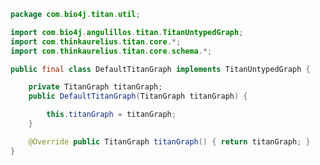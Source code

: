 
```java
package com.bio4j.titan.util;

import com.bio4j.angulillos.titan.TitanUntypedGraph;
import com.thinkaurelius.titan.core.*;
import com.thinkaurelius.titan.core.schema.*;

public final class DefaultTitanGraph implements TitanUntypedGraph {

    private TitanGraph titanGraph;
    public DefaultTitanGraph(TitanGraph titanGraph) {

        this.titanGraph = titanGraph;
    }

    @Override public TitanGraph titanGraph() { return titanGraph; }
}

```




[main/java/com/bio4j/titan/model/enzyme/programs/ImportEnzymeDBTitan.java]: ../model/enzyme/programs/ImportEnzymeDBTitan.java.md
[main/java/com/bio4j/titan/model/enzyme/TitanEnzymeDBGraph.java]: ../model/enzyme/TitanEnzymeDBGraph.java.md
[main/java/com/bio4j/titan/model/geninfo/TitanGenInfoGraph.java]: ../model/geninfo/TitanGenInfoGraph.java.md
[main/java/com/bio4j/titan/model/go/programs/ImportGOTitan.java]: ../model/go/programs/ImportGOTitan.java.md
[main/java/com/bio4j/titan/model/go/TitanGoGraph.java]: ../model/go/TitanGoGraph.java.md
[main/java/com/bio4j/titan/model/ncbiTaxonomy/programs/ImportNCBITaxonomyTitan.java]: ../model/ncbiTaxonomy/programs/ImportNCBITaxonomyTitan.java.md
[main/java/com/bio4j/titan/model/ncbiTaxonomy/TitanNCBITaxonomyGraph.java]: ../model/ncbiTaxonomy/TitanNCBITaxonomyGraph.java.md
[main/java/com/bio4j/titan/model/ncbiTaxonomy_geninfo/programs/ImportGenInfoNCBITaxonIndexTitan.java]: ../model/ncbiTaxonomy_geninfo/programs/ImportGenInfoNCBITaxonIndexTitan.java.md
[main/java/com/bio4j/titan/model/ncbiTaxonomy_geninfo/TitanNCBITaxonomyGenInfoGraph.java]: ../model/ncbiTaxonomy_geninfo/TitanNCBITaxonomyGenInfoGraph.java.md
[main/java/com/bio4j/titan/model/uniprot/programs/ImportIsoformSequencesTitan.java]: ../model/uniprot/programs/ImportIsoformSequencesTitan.java.md
[main/java/com/bio4j/titan/model/uniprot/programs/ImportProteinInteractionsTitan.java]: ../model/uniprot/programs/ImportProteinInteractionsTitan.java.md
[main/java/com/bio4j/titan/model/uniprot/programs/ImportProteinInteractionsUsingFolderTitan.java]: ../model/uniprot/programs/ImportProteinInteractionsUsingFolderTitan.java.md
[main/java/com/bio4j/titan/model/uniprot/programs/ImportUniProtEdgesTitan.java]: ../model/uniprot/programs/ImportUniProtEdgesTitan.java.md
[main/java/com/bio4j/titan/model/uniprot/programs/ImportUniProtEdgesUsingFolderTitan.java]: ../model/uniprot/programs/ImportUniProtEdgesUsingFolderTitan.java.md
[main/java/com/bio4j/titan/model/uniprot/programs/ImportUniProtTitan.java]: ../model/uniprot/programs/ImportUniProtTitan.java.md
[main/java/com/bio4j/titan/model/uniprot/programs/ImportUniProtVerticesTitan.java]: ../model/uniprot/programs/ImportUniProtVerticesTitan.java.md
[main/java/com/bio4j/titan/model/uniprot/programs/ImportUniProtVerticesUsingFolderTitan.java]: ../model/uniprot/programs/ImportUniProtVerticesUsingFolderTitan.java.md
[main/java/com/bio4j/titan/model/uniprot/programs/SplitUniProtXMLFile.java]: ../model/uniprot/programs/SplitUniProtXMLFile.java.md
[main/java/com/bio4j/titan/model/uniprot/TitanUniProtGraph.java]: ../model/uniprot/TitanUniProtGraph.java.md
[main/java/com/bio4j/titan/model/uniprot_enzyme/programs/ImportUniProtEnzymeDBTitan.java]: ../model/uniprot_enzyme/programs/ImportUniProtEnzymeDBTitan.java.md
[main/java/com/bio4j/titan/model/uniprot_enzyme/programs/ImportUniProtEnzymeDBUsingFolderTitan.java]: ../model/uniprot_enzyme/programs/ImportUniProtEnzymeDBUsingFolderTitan.java.md
[main/java/com/bio4j/titan/model/uniprot_enzyme/TitanUniProtEnzymeGraph.java]: ../model/uniprot_enzyme/TitanUniProtEnzymeGraph.java.md
[main/java/com/bio4j/titan/model/uniprot_go/programs/ImportUniProtGoTitan.java]: ../model/uniprot_go/programs/ImportUniProtGoTitan.java.md
[main/java/com/bio4j/titan/model/uniprot_go/programs/ImportUniProtGoUsingFolderTitan.java]: ../model/uniprot_go/programs/ImportUniProtGoUsingFolderTitan.java.md
[main/java/com/bio4j/titan/model/uniprot_go/TitanUniProtGoGraph.java]: ../model/uniprot_go/TitanUniProtGoGraph.java.md
[main/java/com/bio4j/titan/model/uniprot_ncbiTaxonomy/programs/ImportUniProtNCBITaxonomyTitan.java]: ../model/uniprot_ncbiTaxonomy/programs/ImportUniProtNCBITaxonomyTitan.java.md
[main/java/com/bio4j/titan/model/uniprot_ncbiTaxonomy/programs/ImportUniProtNCBITaxonomyUsingFolderTitan.java]: ../model/uniprot_ncbiTaxonomy/programs/ImportUniProtNCBITaxonomyUsingFolderTitan.java.md
[main/java/com/bio4j/titan/model/uniprot_ncbiTaxonomy/TitanUniProtNCBITaxonomyGraph.java]: ../model/uniprot_ncbiTaxonomy/TitanUniProtNCBITaxonomyGraph.java.md
[main/java/com/bio4j/titan/model/uniprot_uniref/programs/ImportUniProtUniRefTitan.java]: ../model/uniprot_uniref/programs/ImportUniProtUniRefTitan.java.md
[main/java/com/bio4j/titan/model/uniprot_uniref/programs/ImportUniProtUniRefUsingFolderTitan.java]: ../model/uniprot_uniref/programs/ImportUniProtUniRefUsingFolderTitan.java.md
[main/java/com/bio4j/titan/model/uniprot_uniref/TitanUniProtUniRefGraph.java]: ../model/uniprot_uniref/TitanUniProtUniRefGraph.java.md
[main/java/com/bio4j/titan/model/uniref/programs/ImportUniRefTitan.java]: ../model/uniref/programs/ImportUniRefTitan.java.md
[main/java/com/bio4j/titan/model/uniref/programs/SplitUniRefXMLFile.java]: ../model/uniref/programs/SplitUniRefXMLFile.java.md
[main/java/com/bio4j/titan/model/uniref/TitanUniRefGraph.java]: ../model/uniref/TitanUniRefGraph.java.md
[main/java/com/bio4j/titan/programs/ImportTitanDB.java]: ../programs/ImportTitanDB.java.md
[main/java/com/bio4j/titan/util/DefaultTitanGraph.java]: DefaultTitanGraph.java.md
[test/java/com/bio4j/titan/tests/enzymedb.scala]: ../../../../../../test/java/com/bio4j/titan/tests/enzymedb.scala.md
[test/java/com/bio4j/titan/tests/go.scala]: ../../../../../../test/java/com/bio4j/titan/tests/go.scala.md
[test/java/com/bio4j/titan/tests/ImportEnzymeDBTitanTest.java]: ../../../../../../test/java/com/bio4j/titan/tests/ImportEnzymeDBTitanTest.java.md
[test/java/com/bio4j/titan/tests/ImportGOTitanTest.java]: ../../../../../../test/java/com/bio4j/titan/tests/ImportGOTitanTest.java.md
[test/java/com/bio4j/titan/tests/ImportUniProtGoTitanTest.java]: ../../../../../../test/java/com/bio4j/titan/tests/ImportUniProtGoTitanTest.java.md
[test/java/com/bio4j/titan/tests/ImportUniRefTitanTest.java]: ../../../../../../test/java/com/bio4j/titan/tests/ImportUniRefTitanTest.java.md
[test/java/com/bio4j/titan/tests/IndexTestSuite.scala]: ../../../../../../test/java/com/bio4j/titan/tests/IndexTestSuite.scala.md
[test/java/com/bio4j/titan/tests/IndicesTest.java]: ../../../../../../test/java/com/bio4j/titan/tests/IndicesTest.java.md
[test/java/com/bio4j/titan/tests/uniprot_go.scala]: ../../../../../../test/java/com/bio4j/titan/tests/uniprot_go.scala.md
[test/java/com/bio4j/titan/tests/uniref.scala]: ../../../../../../test/java/com/bio4j/titan/tests/uniref.scala.md